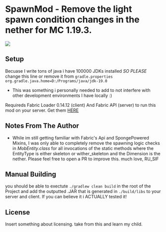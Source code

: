 # SpawnMod - Remove the light spawn condition changes in the nether for MC 1.19.3.

![](spawnmod.gif)

## Setup
Becuase I write tons of java i have 100000 JDKs installed *SO PLEASE* change this line or remove it from `gradle.properties`
`org.gradle.java.home=D:/Programs/java/jdk-19.0` 
- This was something i personally needed to add to not interfere with other development environments I have locally :)

Requireds Fabric Loader 0.14.12 (client) And Fabric API (server) to run this mod on your server. Get them [HERE](https://fabricmc.net/develop/)

## Notes From The Author
- While im still getting familiar with Fabric's Api and SpongePowered Mixins, I was only able to completely remove the spawning logic checks in *MobEntity.class*
  for all invocations of the static methods where the EntityType is either skeleton or wither_skeleton and the Dimension is the nether.
  Please feel free to open a PR to improve this. much love, RU_SIF

## Manual Building

you should be able to exectute `./gradlew clean build` in the root of the Project and add the outputted .JAR that is generated in `./build/libs` to your server
and client. If you can believe it i ACTUALLY tested it!

## License

Insert something about licensing. take from this and learn my child.
